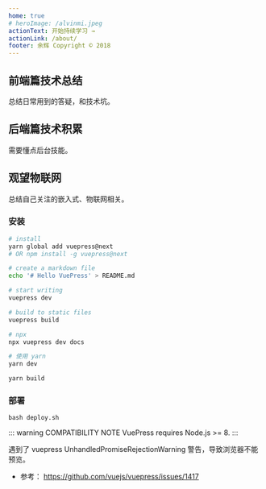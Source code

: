 ```yaml
---
home: true
# heroImage: /alvinmi.jpeg
actionText: 开始持续学习 →
actionLink: /about/
footer: 余辉 Copyright © 2018
---
```


<!-- <div style="text-align: center">
  <Bit/>
</div> -->

<div class="features">
  <div class="feature">
    <h2>前端篇技术总结</h2>
    <p>总结日常用到的答疑，和技术坑。</p>
  </div>
  <div class="feature">
    <h2>后端篇技术积累</h2>
    <p>需要懂点后台技能。</p>
  </div>
  <div class="feature">
    <h2>观望物联网</h2>
    <p>总结自己关注的嵌入式、物联网相关。</p>
  </div>
</div>

### 安装

``` bash
# install
yarn global add vuepress@next 
# OR npm install -g vuepress@next

# create a markdown file
echo '# Hello VuePress' > README.md

# start writing
vuepress dev

# build to static files
vuepress build

# npx 
npx vuepress dev docs

# 使用 yarn 
yarn dev

yarn build
```

### 部署

```
bash deploy.sh
```
::: warning COMPATIBILITY NOTE
VuePress requires Node.js >= 8.
:::

遇到了 vuepress UnhandledPromiseRejectionWarning 警告，导致浏览器不能预览。

- 参考： https://github.com/vuejs/vuepress/issues/1417